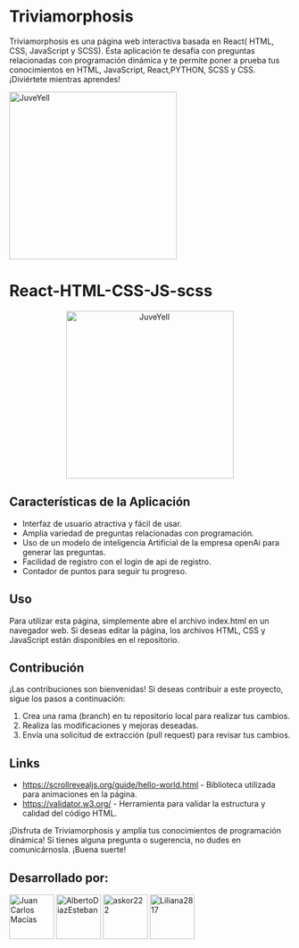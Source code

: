 # Triviamorphosis
Triviamorphosis es una página web interactiva basada en React( HTML, CSS, JavaScript y SCSS). Esta aplicación te desafía con preguntas relacionadas con programación dinámica y te permite poner a prueba tus conocimientos en HTML, JavaScript, React,PYTHON, SCSS y CSS. ¡Diviértete mientras aprendes!

<img src="https://github.com/Liliana2817/Triviamorphosis/assets/126781409/137fa86f-68e3-43b2-b5df-f017c0780944/do-frontend-web-development-in-html-css-and-reactjs.png" alt="JuveYell"  width="300px">

# React-HTML-CSS-JS-scss
<div>
<p style = 'text-align:center;'>
<img src="https://fiverr-res.cloudinary.com/images/q_auto,f_auto/gigs/283833175/original/0a834113cddac16445026a21442bb894042e63a4/do-frontend-web-development-in-html-css-and-reactjs.png" alt="JuveYell" width="300px">
</p>
</div>

## Características de la Aplicación
- Interfaz de usuario atractiva y fácil de usar.
- Amplia variedad de preguntas relacionadas con programación.
- Uso de un modelo de inteligencia Artificial de la empresa openAi para generar las preguntas.
- Facilidad de registro con el login de api de registro.
- Contador de puntos para seguir tu progreso.

## Uso
Para utilizar esta página, simplemente abre el archivo index.html en un navegador web. Si deseas editar la página, los archivos HTML, CSS y JavaScript están disponibles en el repositorio.

## Contribución
¡Las contribuciones son bienvenidas! 
Si deseas contribuir a este proyecto, sigue los pasos a continuación:
1. Crea una rama (branch) en tu repositorio local para realizar tus cambios.
2. Realiza las modificaciones y mejoras deseadas.
3. Envía una solicitud de extracción (pull request) para revisar tus cambios.

## Links
* https://scrollrevealjs.org/guide/hello-world.html - Biblioteca utilizada para animaciones en la página.
* https://validator.w3.org/ - Herramienta para validar la estructura y calidad del código HTML.

<p> ¡Disfruta de Triviamorphosis y amplía tus conocimientos de programación dinámica! Si tienes alguna pregunta o sugerencia, no dudes en comunicárnosla. ¡Buena suerte! </p>

## Desarrollado por:
<a href="https://github.com/juancmacias">
    <img src="https://avatars.githubusercontent.com/u/53483587?v=4" title="Juan Carlos Macías" width="80" height="80" style="max-width: 100%;"></a>
 
 <a href="https://github.com/AlbertoDiazEsteban">
    <img src="https://avatars.githubusercontent.com/u/126780588?v=4" title="AlbertoDiazEsteban" width="80" height="80" style="max-width: 100%;"></a>

<a href="https://github.com/askor222">
    <img src="https://avatars.githubusercontent.com/u/126780308?v=4" title="askor222" width="80" height="80" style="max-width: 100%;"></a>
   
   <a href="https://github.com/Liliana2817">
    <img src="https://avatars.githubusercontent.com/u/126781409?v=4" title="Liliana2817" width="80" height="80" style="max-width: 100%;"></a>
